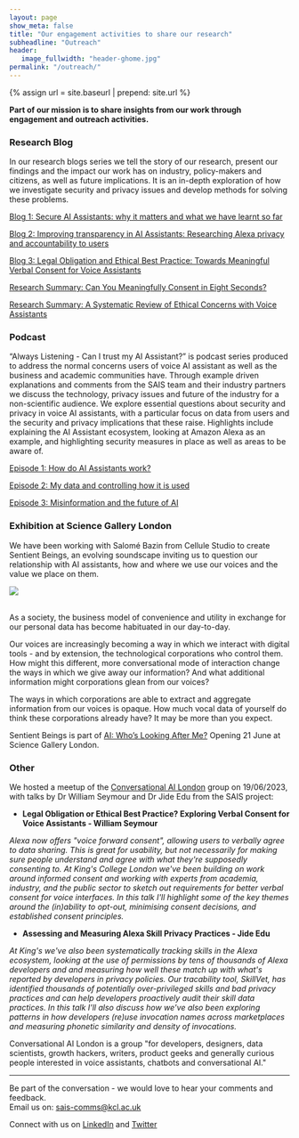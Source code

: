 ```yaml
---
layout: page
show_meta: false
title: "Our engagement activities to share our research"
subheadline: "Outreach"
header:
   image_fullwidth: "header-ghome.jpg"
permalink: "/outreach/"
---
```


{% assign url = site.baseurl | prepend: site.url %}

__Part of our mission is to share insights from our work through engagement and outreach activities.__

### Research Blog 
In our research blogs series we tell the story of our research, present our findings and the impact our work has on industry, policy-makers and citizens, as well as future implications. It is an in-depth exploration of how we investigate security and privacy issues and develop methods for solving these problems. 

[Blog 1: Secure AI Assistants: why it matters and what we have learnt so far](https://secure-ai-assistants.github.io/outreach/blog1/)

[Blog 2: Improving transparency in AI Assistants: Researching Alexa privacy and accountability to users](https://secure-ai-assistants.github.io/outreach/blog2/)

[Blog 3: Legal Obligation and Ethical Best Practice: Towards Meaningful Verbal Consent for Voice Assistants](https://secure-ai-assistants.github.io/outreach/blog3/)

[Research Summary: Can You Meaningfully Consent in Eight Seconds?](https://montrealethics.ai/can-you-meaningfully-consent-in-eight-seconds-identifying-ethical-issues-with-verbal-consent-for-voice-assistants/)

[Research Summary: A Systematic Review of Ethical Concerns with Voice Assistants](https://montrealethics.ai/a-systematic-review-of-ethical-concerns-with-voice-assistants/)


### Podcast 
“Always Listening - Can I trust my AI Assistant?” is podcast series produced to address the normal concerns users of voice AI assistant as well as the business and academic communities have. Through example driven explanations and comments from the SAIS team and their industry partners we discuss the technology, privacy issues and future of the industry for a non-scientific audience. We explore essential questions about security and privacy in voice AI assistants, with a particular focus on data from users and the security and privacy implications that these raise. Highlights include explaining the AI Assistant ecosystem, looking at Amazon Alexa as an example, and highlighting security measures in place as well as areas to be aware of. 

[Episode 1: How do AI Assistants work?](/outreach/podcast1)

[Episode 2: My data and controlling how it is used](/outreach/podcast2)

[Episode 3: Misinformation and the future of AI](/outreach/podcast3)

### Exhibition at Science Gallery London
We have been working with Salomé Bazin from Cellule Studio to create Sentient Beings, an evolving soundscape inviting us to question our relationship with AI assistants, how and where we use our voices and the value we place on them.

<div><img src="{{url}}/images/science-gallery.png" class="centred"></div><br />

As a society, the business model of convenience and utility in exchange for our personal data has become habituated in our day-to-day.

Our voices are increasingly becoming a way in which we interact with digital tools - and by extension, the technological corporations who control them. How might this different, more conversational mode of interaction change the ways in which we give away our information? And what additional information might corporations glean from our voices?

The ways in which corporations are able to extract and aggregate information from our voices is opaque. How much vocal data of yourself do think these corporations already have? It may be more than you expect.

Sentient Beings is part of [AI: Who’s Looking After Me?](https://london.sciencegallery.com/ai-season) Opening 21 June at Science Gallery London.

### Other
We hosted a meetup of the [Conversational AI London](https://www.meetup.com/conversational-ai-london) group on 19/06/2023, with talks by Dr William Seymour and Dr Jide Edu from the SAIS project:

* __Legal Obligation or Ethical Best Practice? Exploring Verbal Consent for Voice Assistants - William Seymour__

_Alexa now offers "voice forward consent", allowing users to verbally agree to data sharing. This is great for usability, but not necessarily for making sure people understand and agree with what they're supposedly consenting to. At King's College London we've been building on work around informed consent and working with experts from academia, industry, and the public sector to sketch out requirements for better verbal consent for voice interfaces. In this talk I'll highlight some of the key themes around the (in)ability to opt-out, minimising consent decisions, and established consent principles._

* __Assessing and Measuring Alexa Skill Privacy Practices - Jide Edu__

_At King's we've also been systematically tracking skills in the Alexa ecosystem, looking at the use of permissions by tens of thousands of Alexa developers and and measuring how well these match up with what's reported by developers in privacy policies. Our tracability tool, SkillVet, has identified thousands of potentially over-privileged skills and bad privacy practices and can help developers proactively audit their skill data practices. In this talk I'll also discuss how we've also been exploring patterns in how developers (re)use invocation names across marketplaces and measuring phonetic similarity and density of invocations._

Conversational AI London is a group "for developers, designers, data scientists, growth hackers, writers, product geeks and generally curious people interested in voice assistants, chatbots and conversational AI."

<hr />

Be part of the conversation - we would love to hear your comments and feedback.   
Email us on: sais-comms@kcl.ac.uk

Connect with us on [LinkedIn](https://www.linkedin.com/company/sais-project/) and [Twitter](https://twitter.com/SecureAI_SAIS)

